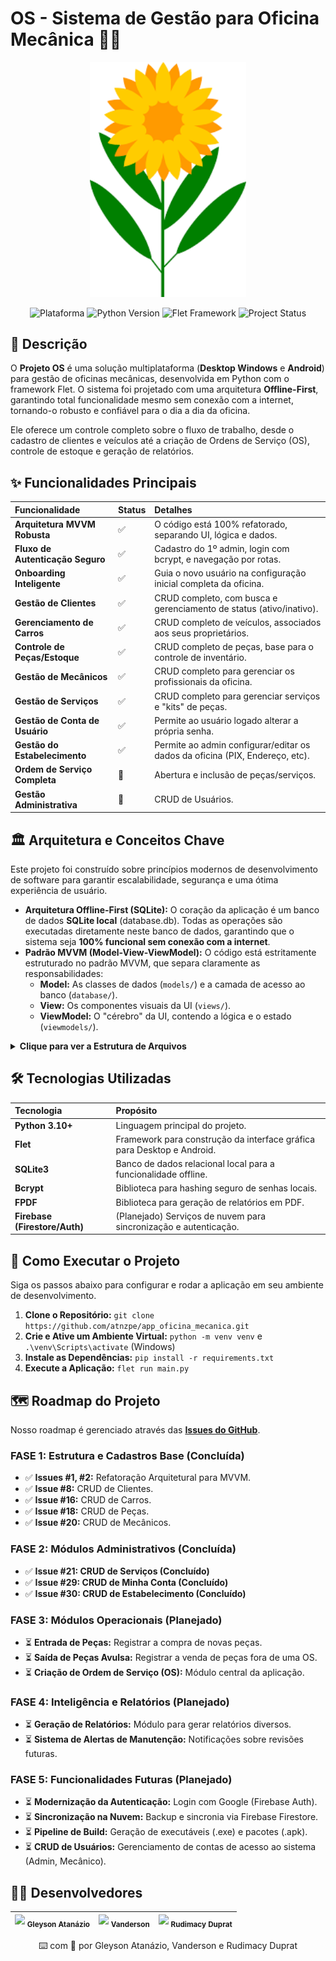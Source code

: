 # **OS - Sistema de Gestão para Oficina Mecânica 🚗🔧**

<p align="center">  
<img src="https://raw.githubusercontent.com/atnzpe/app_oficina_mecanica/main/assets/ico.png" alt="Logotipo do Projeto" width="250"/>  
</p>  
<p align="center">  
<img src="https://img.shields.io/badge/Plataforma-Desktop%20%7C%20Android-brightgreen?logo=android" alt="Plataforma">  
<img src="https://img.shields.io/badge/Python-3.10%2B-blue?logo=python" alt="Python Version">  
<img src="https://img.shields.io/badge/Flet-Cross--Platform-green?logo=flutter" alt="Flet Framework">  
<img src="https://img.shields.io/badge/Status-Est%C3%A1vel%20(MVP)-blue" alt="Project Status">  
</p>

## **📄 Descrição**

O **Projeto OS** é uma solução multiplataforma (**Desktop Windows** e **Android**) para gestão de oficinas mecânicas, desenvolvida em Python com o framework Flet. O sistema foi projetado com uma arquitetura **Offline-First**, garantindo total funcionalidade mesmo sem conexão com a internet, tornando-o robusto e confiável para o dia a dia da oficina.

Ele oferece um controle completo sobre o fluxo de trabalho, desde o cadastro de clientes e veículos até a criação de Ordens de Serviço (OS), controle de estoque e geração de relatórios.

## **✨ Funcionalidades Principais**

| Funcionalidade | Status | Detalhes |
| :--- | :--- | :--- |
| **Arquitetura MVVM Robusta** | ✅ | O código está 100% refatorado, separando UI, lógica e dados. |
| **Fluxo de Autenticação Seguro** | ✅ | Cadastro do 1º admin, login com bcrypt, e navegação por rotas. |
| **Onboarding Inteligente** | ✅ | Guia o novo usuário na configuração inicial completa da oficina. |
| **Gestão de Clientes** | ✅ | CRUD completo, com busca e gerenciamento de status (ativo/inativo). |
| **Gerenciamento de Carros** | ✅ | CRUD completo de veículos, associados aos seus proprietários. |
| **Controle de Peças/Estoque** | ✅ | CRUD completo de peças, base para o controle de inventário. |
| **Gestão de Mecânicos** | ✅ | CRUD completo para gerenciar os profissionais da oficina. |
| **Gestão de Serviços** | ✅ | CRUD completo para gerenciar serviços e "kits" de peças. |
| **Gestão de Conta de Usuário** | ✅ | Permite ao usuário logado alterar a própria senha. |
| **Gestão do Estabelecimento** | ✅ | Permite ao admin configurar/editar os dados da oficina (PIX, Endereço, etc). |
| **Ordem de Serviço Completa** | 🚧 | Abertura e inclusão de peças/serviços. |
| **Gestão Administrativa** | 🚧 | CRUD de Usuários. |

## **🏛️ Arquitetura e Conceitos Chave**

Este projeto foi construído sobre princípios modernos de desenvolvimento de software para garantir escalabilidade, segurança e uma ótima experiência de usuário.

* **Arquitetura Offline-First (SQLite):** O coração da aplicação é um banco de dados **SQLite local** (database.db). Todas as operações são executadas diretamente neste banco de dados, garantindo que o sistema seja **100% funcional sem conexão com a internet**.
* **Padrão MVVM (Model-View-ViewModel):** O código está estritamente estruturado no padrão MVVM, que separa claramente as responsabilidades:
    * **Model:** As classes de dados (`models/`) e a camada de acesso ao banco (`database/`).
    * **View:** Os componentes visuais da UI (`views/`).
    * **ViewModel:** O "cérebro" da UI, contendo a lógica e o estado (`viewmodels/`).

<details> <summary><strong>Clique para ver a Estrutura de Arquivos</strong></summary>

src/
├── models/             # MODEL: Classes de dados
├── database/           # MODEL: Lógica de conexão e acesso a dados
├── views/              # VIEW: Componentes visuais da UI
├── viewmodels/         # VIEWMODEL: Lógica e estado da UI
├── services/           # SERVIÇOS: Lógica de negócio desacoplada
└── styles/             # ESTILOS: Constantes de design

</details>

## **🛠️ Tecnologias Utilizadas**

| Tecnologia | Propósito |
| :--- | :--- |
| **Python 3.10+** | Linguagem principal do projeto. |
| **Flet** | Framework para construção da interface gráfica para Desktop e Android. |
| **SQLite3** | Banco de dados relacional local para a funcionalidade offline. |
| **Bcrypt** | Biblioteca para hashing seguro de senhas locais. |
| **FPDF** | Biblioteca para geração de relatórios em PDF. |
| **Firebase (Firestore/Auth)** | (Planejado) Serviços de nuvem para sincronização e autenticação. |

## **🚀 Como Executar o Projeto**

Siga os passos abaixo para configurar e rodar a aplicação em seu ambiente de desenvolvimento.

1.  **Clone o Repositório:** `git clone https://github.com/atnzpe/app_oficina_mecanica.git`
2.  **Crie e Ative um Ambiente Virtual:** `python -m venv venv` e `.\venv\Scripts\activate` (Windows)
3.  **Instale as Dependências:** `pip install -r requirements.txt`
4.  **Execute a Aplicação:** `flet run main.py`

## **🗺️ Roadmap do Projeto**

Nosso roadmap é gerenciado através das [**Issues do GitHub**](https://github.com/atnzpe/app_oficina_mecanica/issues).

### **FASE 1: Estrutura e Cadastros Base (Concluída)**
* ✅ **Issues #1, #2:** Refatoração Arquitetural para MVVM.
* ✅ **Issue #8:** CRUD de Clientes.
* ✅ **Issue #16:** CRUD de Carros.
* ✅ **Issue #18:** CRUD de Peças.
* ✅ **Issue #20:** CRUD de Mecânicos.

### **FASE 2: Módulos Administrativos (Concluída)**
* ✅ **Issue #21: CRUD de Serviços (Concluído)**
* ✅ **Issue #29: CRUD de Minha Conta (Concluído)**
* ✅ **Issue #30: CRUD de Estabelecimento (Concluído)**

### **FASE 3: Módulos Operacionais (Planejado)**
* ⏳ **Entrada de Peças:** Registrar a compra de novas peças.
* ⏳ **Saída de Peças Avulsa:** Registrar a venda de peças fora de uma OS.
* ⏳ **Criação de Ordem de Serviço (OS):** Módulo central da aplicação.

### **FASE 4: Inteligência e Relatórios (Planejado)**
* ⏳ **Geração de Relatórios:** Módulo para gerar relatórios diversos.
* ⏳ **Sistema de Alertas de Manutenção:** Notificações sobre revisões futuras.

### **FASE 5: Funcionalidades Futuras (Planejado)**
* ⏳ **Modernização da Autenticação:** Login com Google (Firebase Auth).
* ⏳ **Sincronização na Nuvem:** Backup e sincronia via Firebase Firestore.
* ⏳ **Pipeline de Build:** Geração de executáveis (.exe) e pacotes (.apk).
* ⏳ **CRUD de Usuários:** Gerenciamento de contas de acesso ao sistema (Admin, Mecânico).

## **👨‍💻 Desenvolvedores**

| <img src="https://avatars.githubusercontent.com/u/15948634?v=4" width=115> <sub>Gleyson Atanázio</sub> | <img src="https://avatars.githubusercontent.com/u/108997883?v=4" width=115> <sub>Vanderson</sub> | <img src="https://avatars.githubusercontent.com/u/89957139?v=4" width=115> <sub>Rudimacy Duprat</sub> |
| :--- | :--- | :--- |

<p align="center"> ⌨️ com 💜 por Gleyson Atanázio, Vanderson e Rudimacy Duprat </p>